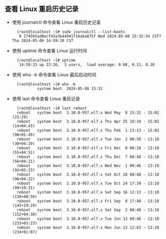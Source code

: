 ##  查看 Linux 重启历史记录
- 使用 journalctl 命令查看 Linux 重启历史记录

		[root@localhost ~]# sudo journalctl --list-boots
		 0 274565ad0ecf43a3b44941716aba875f Wed 2024-05-08 15:32:54 CST?Thu 2024-05-09 14:59:10 CST
- 使用 uptime 命令查看 Linux 运行时间

		[root@localhost ~]# uptime
		 14:59:33 up 23:26,  3 users,  load average: 0.08, 0.11, 0.10
- 使用 who -b 命令查看 Linux 最后启动时间

		[root@localhost ~]# who -b
		         system boot  2024-05-08 15:32
- 使用 last 命令查看 Linux 重启记录

		[root@localhost ~]# last reboot
		reboot   system boot  3.10.0-957.el7.x Wed May  8 15:32 - 15:02  (23:29)    
		reboot   system boot  3.10.0-957.el7.x Thu Apr 25 10:18 - 15:02 (14+04:43)  
		reboot   system boot  3.10.0-957.el7.x Thu Feb  1 13:13 - 15:02 (98+01:49)  
		reboot   system boot  3.10.0-957.el7.x Tue Jan  2 08:50 - 13:10 (30+04:19)  
		reboot   system boot  3.10.0-957.el7.x Fri Dec  8 08:18 - 13:10 (55+04:51)  
		reboot   system boot  3.10.0-957.el7.x Thu Dec  7 08:48 - 13:10 (56+04:21)  
		reboot   system boot  3.10.0-957.el7.x Wed Nov  1 09:46 - 13:10 (92+03:23)  
		reboot   system boot  3.10.0-957.el7.x Sat Oct 28 08:48 - 13:10 (96+04:22)  
		reboot   system boot  3.10.0-957.el7.x Tue Oct 24 17:39 - 13:10 (99+19:31)  
		reboot   system boot  3.10.0-957.el7.x Sat Sep 16 12:13 - 13:10 (138+00:56) 
		reboot   system boot  3.10.0-957.el7.x Fri Sep  8 17:40 - 13:10 (145+19:29) 
		reboot   system boot  3.10.0-957.el7.x Sat Sep  2 08:40 - 13:10 (152+04:30) 
		reboot   system boot  3.10.0-957.el7.x Tue Jun 13 09:46 - 13:10 (233+03:23) 
		reboot   system boot  3.10.0-957.el7.x Mon Jun 12 12:03 - 13:10 (234+01:07) 
